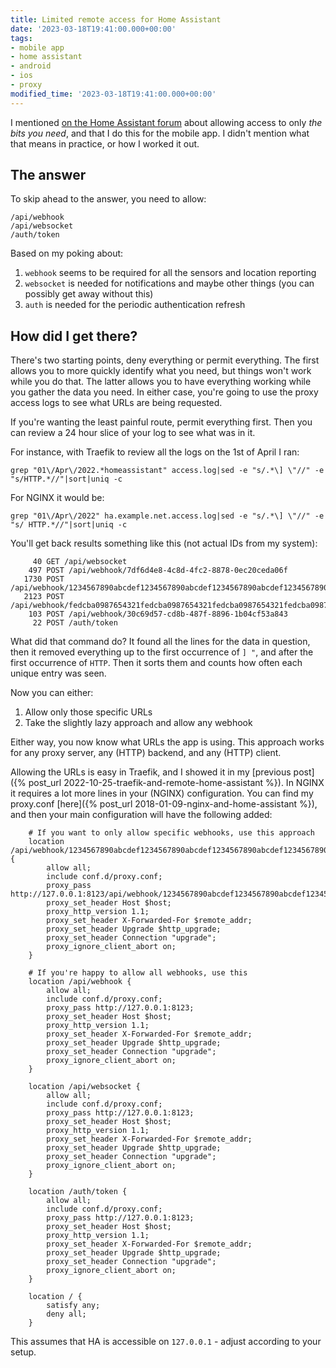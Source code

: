 ```yaml
---
title: Limited remote access for Home Assistant
date: '2023-03-18T19:41:00.000+00:00'
tags:
- mobile app
- home assistant
- android
- ios
- proxy
modified_time: '2023-03-18T19:41:00.000+00:00'
---
```


I mentioned [on the Home Assistant forum](https://community.home-assistant.io/t/security-serious-question-not-trolling/324077/12) about allowing access to only _the bits you need_, and that I do this for the mobile app. I didn't mention what that means in practice, or how I worked it out.

## The answer

To skip ahead to the answer, you need to allow:

```
/api/webhook
/api/websocket
/auth/token
```

Based on my poking about:

1. `webhook` seems to be required for all the sensors and location reporting
2. `websocket` is needed for notifications and maybe other things (you can possibly get away without this)
3. `auth` is needed for the periodic authentication refresh

## How did I get there?

There's two starting points, deny everything or permit everything. The first allows you to more quickly identify what you need, but things won't work while you do that. The latter allows you to have everything working while you gather the data you need. In either case, you're going to use the proxy access logs to see what URLs are being requested.

If you're wanting the least painful route, permit everything first. Then you can review a 24 hour slice of your log to see what was in it.

For instance, with Traefik to review all the logs on the 1st of April I ran:

```
grep "01\/Apr\/2022.*homeassistant" access.log|sed -e "s/.*\] \"//" -e "s/HTTP.*//"|sort|uniq -c
```

For NGINX it would be:

```
grep "01\/Apr\/2022" ha.example.net.access.log|sed -e "s/.*\] \"//" -e "s/ HTTP.*//"|sort|uniq -c
```

You'll get back results something like this (not actual IDs from my system):

```
     40 GET /api/websocket
    497 POST /api/webhook/7df6d4e8-4c8d-4fc2-8878-0ec20ceda06f
   1730 POST /api/webhook/1234567890abcdef1234567890abcdef1234567890abcdef1234567890abcdef
   2123 POST /api/webhook/fedcba0987654321fedcba0987654321fedcba0987654321fedcba0987654321
    103 POST /api/webhook/30c69d57-cd8b-487f-8896-1b04cf53a843
     22 POST /auth/token
```

What did that command do? It found all the lines for the data in question, then it removed everything up to the first occurrence of `] "`, and after the first occurrence of `HTTP`. Then it sorts them and counts how often each unique entry was seen.

Now you can either:

1. Allow only those specific URLs
2. Take the slightly lazy approach and allow any webhook

Either way, you now know what URLs the app is using. This approach works for any proxy server, any (HTTP) backend, and any (HTTP) client.

Allowing the URLs is easy in Traefik, and I showed it in my [previous post]({% post_url 2022-10-25-traefik-and-remote-home-assistant %}). In NGINX it requires a lot more lines in your (NGINX) configuration. You can find my proxy.conf [here]({% post_url 2018-01-09-nginx-and-home-assistant %}), and then your main configuration will have the following added:

```
    # If you want to only allow specific webhooks, use this approach
	location /api/webhook/1234567890abcdef1234567890abcdef1234567890abcdef1234567890abcdef {
		allow all;
		include conf.d/proxy.conf;
		proxy_pass http://127.0.0.1:8123/api/webhook/1234567890abcdef1234567890abcdef1234567890abcdef1234567890abcdef;
		proxy_set_header Host $host;
		proxy_http_version 1.1;
		proxy_set_header X-Forwarded-For $remote_addr;
		proxy_set_header Upgrade $http_upgrade;
		proxy_set_header Connection "upgrade";
		proxy_ignore_client_abort on;
	}

    # If you're happy to allow all webhooks, use this
	location /api/webhook {
		allow all;
		include conf.d/proxy.conf;
		proxy_pass http://127.0.0.1:8123;
		proxy_set_header Host $host;
		proxy_http_version 1.1;
		proxy_set_header X-Forwarded-For $remote_addr;
		proxy_set_header Upgrade $http_upgrade;
		proxy_set_header Connection "upgrade";
		proxy_ignore_client_abort on;
	}

	location /api/websocket {
		allow all;
		include conf.d/proxy.conf;
		proxy_pass http://127.0.0.1:8123;
		proxy_set_header Host $host;
		proxy_http_version 1.1;
		proxy_set_header X-Forwarded-For $remote_addr;
		proxy_set_header Upgrade $http_upgrade;
		proxy_set_header Connection "upgrade";
		proxy_ignore_client_abort on;
	}

	location /auth/token {
		allow all;
		include conf.d/proxy.conf;
		proxy_pass http://127.0.0.1:8123;
		proxy_set_header Host $host;
		proxy_http_version 1.1;
		proxy_set_header X-Forwarded-For $remote_addr;
		proxy_set_header Upgrade $http_upgrade;
		proxy_set_header Connection "upgrade";
		proxy_ignore_client_abort on;
	}

	location / {
		satisfy any;
		deny all;
	}
```

This assumes that HA is accessible on `127.0.0.1` - adjust according to your setup.